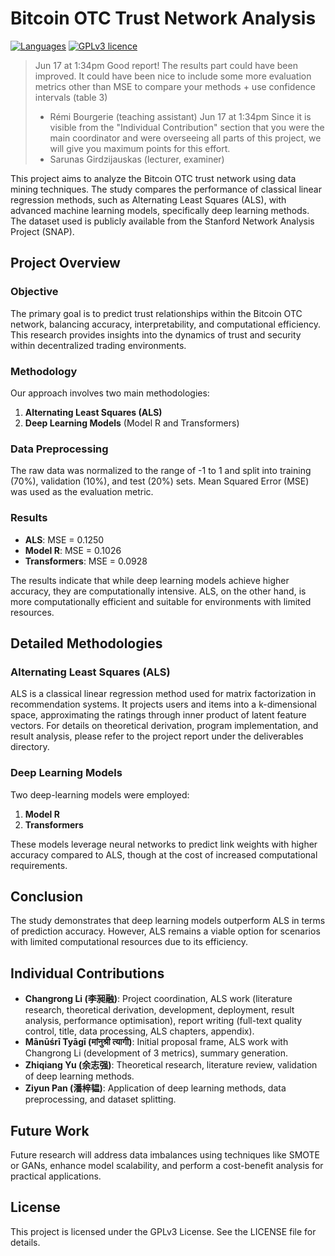# Bitcoin OTC Trust Network Analysis

[![Languages](https://img.shields.io/badge/%E4%B8%AD%E6%96%87-zh-C8161E.svg)](README-zh.md) 
[![GPLv3 licence](https://img.shields.io/badge/license-GPLv3-lightgrey.svg)](LICENSE)

> Jun 17 at 1:34pm
> Good report! The results part could have been improved. It could have been nice to include some more evaluation metrics other than MSE to compare your methods + use confidence intervals (table 3)
> - Rémi Bourgerie (teaching assistant)
> Jun 17 at 1:34pm
> Since it is visible from the "Individual Contribution" section that you were the main coordinator and were overseeing all parts of this project, we will give you maximum points for this effort.
> - Sarunas Girdzijauskas (lecturer, examiner)

This project aims to analyze the Bitcoin OTC trust network using data mining techniques. The study compares the performance of classical linear regression methods, such as Alternating Least Squares (ALS), with advanced machine learning models, specifically deep learning methods. The dataset used is publicly available from the Stanford Network Analysis Project (SNAP).

## Project Overview

### Objective

The primary goal is to predict trust relationships within the Bitcoin OTC network, balancing accuracy, interpretability, and computational efficiency. This research provides insights into the dynamics of trust and security within decentralized trading environments.

### Methodology

Our approach involves two main methodologies:

1. **Alternating Least Squares (ALS)**
2. **Deep Learning Models** (Model R and Transformers)

### Data Preprocessing

The raw data was normalized to the range of -1 to 1 and split into training (70%), validation (10%), and test (20%) sets. Mean Squared Error (MSE) was used as the evaluation metric.

### Results

- **ALS**: MSE = 0.1250
- **Model R**: MSE = 0.1026
- **Transformers**: MSE = 0.0928

The results indicate that while deep learning models achieve higher accuracy, they are computationally intensive. ALS, on the other hand, is more computationally efficient and suitable for environments with limited resources.

## Detailed Methodologies

### Alternating Least Squares (ALS)

ALS is a classical linear regression method used for matrix factorization in recommendation systems. It projects users and items into a k-dimensional space, approximating the ratings through inner product of latent feature vectors. For details on theoretical derivation, program implementation, and result analysis, please refer to the project report under the deliverables directory.

### Deep Learning Models

Two deep-learning models were employed:

1. **Model R**
2. **Transformers**

These models leverage neural networks to predict link weights with higher accuracy compared to ALS, though at the cost of increased computational requirements.

## Conclusion

The study demonstrates that deep learning models outperform ALS in terms of prediction accuracy. However, ALS remains a viable option for scenarios with limited computational resources due to its efficiency.

## Individual Contributions

- **Changrong Li (李昶融)**: Project coordination, ALS work (literature research, theoretical derivation, development, deployment, result analysis, performance optimisation), report writing (full-text quality control, title, data processing, ALS chapters, appendix).
- **Mānūśrī Tyāgī (मांनुश्री त्यागी)**: Initial proposal frame, ALS work with Changrong Li (development of 3 metrics), summary generation.
- **Zhiqiang Yu (余志强)**: Theoretical research, literature review, validation of deep learning methods.
- **Ziyun Pan (潘梓韫)**: Application of deep learning methods, data preprocessing, and dataset splitting.

## Future Work

Future research will address data imbalances using techniques like SMOTE or GANs, enhance model scalability, and perform a cost-benefit analysis for practical applications.

## License

This project is licensed under the GPLv3 License. See the LICENSE file for details.
